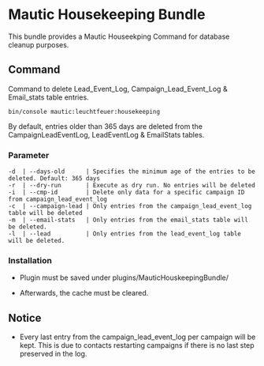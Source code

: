 # Mautic Housekeeping Bundle
This bundle provides a Mautic Houseekping Command for database cleanup purposes.

## Command

Command to delete Lead_Event_Log, Campaign_Lead_Event_Log & Email_stats table entries. 

```
bin/console mautic:leuchtfeuer:housekeeping
```
By default, entries older than 365 days are deleted from the CampaignLeadEventLog, LeadEventLog & EmailStats tables.
### Parameter
```
-d  | --days-old      | Specifies the minimum age of the entries to be deleted. Default: 365 days
-r  | --dry-run       | Execute as dry run. No entries will be deleted
-i  | --cmp-id        | Delete only data for a specific campaign ID from campaign_lead_event_log
-c  | --campaign-lead | Only entries from the campaign_lead_event_log table will be deleted
-m  | --email-stats   | Only entries from the email_stats table will be deleted.
-l  | --lead          | Only entries from the lead_event_log table will be deleted.
```


### Installation
- Plugin must be saved under plugins/MauticHouskeepingBundle/ 

- Afterwards, the cache must be cleared.


## Notice
- Every last entry from the campaign_lead_event_log per campaign will be kept. This is due to contacts restarting campaigns if there is no last step preserved in the log. 

